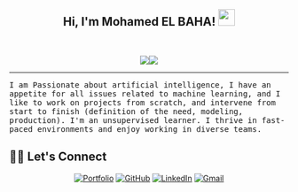 <h2 align="center">
Hi, I'm Mohamed EL BAHA!
  <img src="https://media.giphy.com/media/hvRJCLFzcasrR4ia7z/giphy.gif" width="30"></h2>
  <a href="https://github.com/yashitanamdeo/yashitanamdeo/"> </a>
<br/>

<!-- Typing SVG by DenverCoder1 - https://github.com/DenverCoder1/readme-typing-svg -->
<p align="center">
  <a href=""><img src=https://git.io/typing-svg"><img src="https://readme-typing-svg.herokuapp.com?font=Fira+Code&pause=1000&random=false&width=435&lines=Data+Scientist;AI+Engineer"></a>
</p>
<hr/>
<samp>
I am Passionate about artificial intelligence, I have an appetite for all issues related to machine learning, and I like to work on projects from scratch, and intervene from start to finish (definition of the need, modeling, production). I'm an unsupervised learner. I thrive in fast-paced environments and enjoy working in diverse teams. 
</samp>

## 🙋‍♀️ Let's Connect
<p align="center">
	<a href="https://mohamedelbaha.github.io/" target="_blank"><img src="https://img.icons8.com/bubbles/50/000000/web.png" alt="Portfolio"/></a>
	<a href="https://github.com/mohamedELBAHA" target="_blank"><img src="https://img.icons8.com/bubbles/50/000000/github.png" alt="GitHub"/></a>
	<a href="https://www.linkedin.com/in/mohamedelbaha/" target="_blank"><img src="https://img.icons8.com/bubbles/50/000000/linkedin.png" alt="LinkedIn"/></a>
	<a href="mailto:elbahamohamed@gmail.com" target="_blank"><img src="https://img.icons8.com/bubbles/50/000000/gmail.png" alt="Gmail"/></a>
</p>

